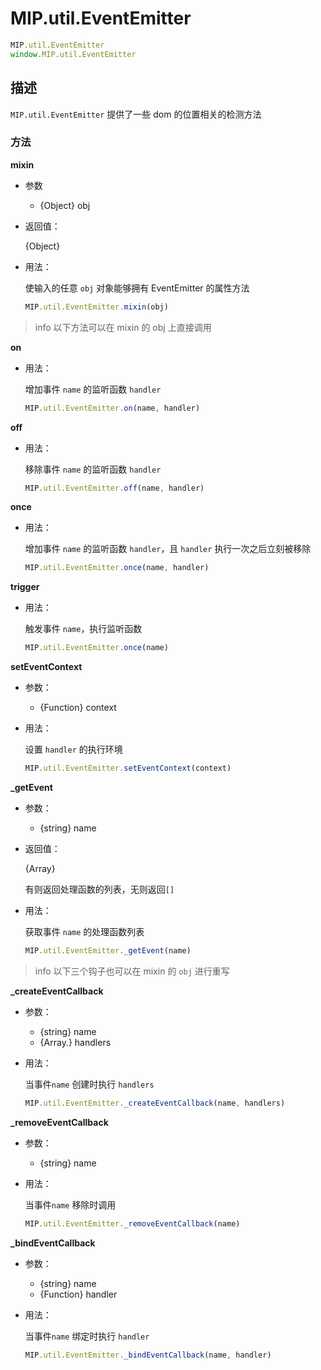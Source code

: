# MIP.util.EventEmitter

```javascript
MIP.util.EventEmitter
window.MIP.util.EventEmitter
```

## 描述

`MIP.util.EventEmitter` 提供了一些 dom 的位置相关的检测方法


### 方法

**mixin**

- 参数
  - {Object} obj
- 返回值：

  {Object}

- 用法：
  
  使输入的任意 `obj` 对象能够拥有 EventEmitter 的属性方法

  ```javascript
  MIP.util.EventEmitter.mixin(obj)
  ```
>info 以下方法可以在 mixin 的 obj 上直接调用

**on**

- 用法：
  
  增加事件 `name` 的监听函数 `handler` 

  ```javascript
  MIP.util.EventEmitter.on(name, handler)
  ```

**off**

- 用法：
  
  移除事件 `name` 的监听函数 `handler` 

  ```javascript
  MIP.util.EventEmitter.off(name, handler)
  ```


**once**

- 用法：
  
  增加事件 `name` 的监听函数 `handler`，且 `handler` 执行一次之后立刻被移除

  ```javascript
  MIP.util.EventEmitter.once(name, handler)
  ```

**trigger**

- 用法：
  
  触发事件 `name`，执行监听函数

  ```javascript
  MIP.util.EventEmitter.once(name)
  ```

**setEventContext**

- 参数：
  - {Function} context

- 用法：
  
  设置 `handler` 的执行环境

  ```javascript
  MIP.util.EventEmitter.setEventContext(context)
  ```

**_getEvent**

- 参数：
  - {string} name
- 返回值：

  {Array}

  有则返回处理函数的列表，无则返回`[]`

- 用法：

  获取事件 `name` 的处理函数列表

  ```javascript
  MIP.util.EventEmitter._getEvent(name)
  ```


>info 以下三个钩子也可以在 mixin 的 `obj` 进行重写

**_createEventCallback**

- 参数：
  - {string} name
  - {Array.<Function>} handlers

- 用法：

  当事件`name` 创建时执行 `handlers`

  ```javascript
  MIP.util.EventEmitter._createEventCallback(name, handlers)
  ```

**_removeEventCallback**

- 参数：
  - {string} name

- 用法：

  当事件`name` 移除时调用

  ```javascript
  MIP.util.EventEmitter._removeEventCallback(name)
  ```

**_bindEventCallback**

- 参数：
  - {string} name
  - {Function} handler

- 用法：

  当事件`name` 绑定时执行 `handler`

  ```javascript
  MIP.util.EventEmitter._bindEventCallback(name, handler)
  ```




